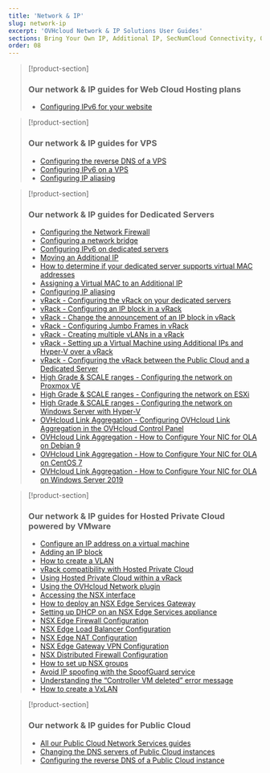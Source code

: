 ```yaml
---
title: 'Network & IP'
slug: network-ip
excerpt: 'OVHcloud Network & IP Solutions User Guides'
sections: Bring Your Own IP, Additional IP, SecNumCloud Connectivity, Our network & IP guides for Web Cloud Hosting plans, Our network & IP guides for VPS, Our network & IP guides for Dedicated Servers, Our network & IP guides for Hosted Private Cloud powered by VMware, Our network & IP guides for Nutanix on OVHcloud, Our network & IP guides for Public Cloud
order: 08
---
```


> [!product-section]
>
> ### Our network & IP guides for Web Cloud Hosting plans
>
> - [Configuring IPv6 for your website](https://docs.ovh.com/au/en/hosting/configure-ipv6-for-your-website/)
>

> [!product-section]
>
> ### Our network & IP guides for VPS
>
> - [Configuring the reverse DNS of a VPS](https://docs.ovh.com/au/en/vps/configure-reverse-dns-vps/)
> - [Configuring IPv6 on a VPS](https://docs.ovh.com/au/en/vps/configuring-ipv6/)
> - [Configuring IP aliasing](https://docs.ovh.com/au/en/vps/network-ipaliasing-vps/)
>

> [!product-section]
>
> ### Our network & IP guides for Dedicated Servers
>
> - [Configuring the Network Firewall](https://docs.ovh.com/au/en/dedicated/firewall-network/)
> - [Configuring a network bridge](https://docs.ovh.com/au/en/dedicated/network-bridging/)
> - [Configuring IPv6 on dedicated servers](https://docs.ovh.com/au/en/dedicated/network-ipv6/)
> - [Moving an Additional IP](https://docs.ovh.com/au/en/dedicated/ip-fo-move/)
> - [How to determine if your dedicated server supports virtual MAC addresses](https://docs.ovh.com/au/en/dedicated/network-support-virtual-mac/)
> - [Assigning a Virtual MAC to an Additional IP](https://docs.ovh.com/au/en/dedicated/network-virtual-mac/)
> - [Configuring IP aliasing](https://docs.ovh.com/au/en/dedicated/network-ipaliasing/)
> - [vRack - Configuring the vRack on your dedicated servers](https://docs.ovh.com/au/en/dedicated/configuring-vrack-on-dedicated-servers/)
> - [vRack - Configuring an IP block in a vRack](https://docs.ovh.com/au/en/dedicated/ip-block-vrack/)
> - [vRack - Change the announcement of an IP block in vRack](https://docs.ovh.com/au/en/dedicated/change-anouncement-ip-block-vrack/)
> - [vRack - Configuring Jumbo Frames in vRack](https://docs.ovh.com/au/en/dedicated/network-jumbo/)
> - [vRack - Creating multiple vLANs in a vRack](https://docs.ovh.com/au/en/dedicated/multiple-vlans/)
> - [vRack - Setting up a Virtual Machine using Additional IPs and Hyper-V over a vRack](https://docs.ovh.com/au/en/dedicated/foip-vrack-hyperv/)
> - [vRack - Configuring the vRack between the Public Cloud and a Dedicated Server](https://docs.ovh.com/au/en/dedicated/vrack-pci-ds/)
> - [High Grade & SCALE ranges - Configuring the network on Proxmox VE](https://docs.ovh.com/au/en/dedicated/proxmox-network-hg-scale/)
> - [High Grade & SCALE ranges - Configuring the network on ESXi](https://docs.ovh.com/au/en/dedicated/esxi-network-hg-scale/)
> - [High Grade & SCALE ranges - Configuring the network on Windows Server with Hyper-V](https://docs.ovh.com/au/en/dedicated/hyperv-network-hg-scale/)
> - [OVHcloud Link Aggregation - Configuring OVHcloud Link Aggregation in the OVHcloud Control Panel](https://docs.ovh.com/au/en/dedicated/ola-manager/)
> - [OVHcloud Link Aggregation - How to Configure Your NIC for OLA on Debian 9](https://docs.ovh.com/au/en/dedicated/ola-debian9/)
> - [OVHcloud Link Aggregation - How to Configure Your NIC for OLA on CentOS 7](https://docs.ovh.com/au/en/dedicated/ola-centos7/)
> - [OVHcloud Link Aggregation - How to Configure Your NIC for OLA on Windows Server 2019](https://docs.ovh.com/au/en/dedicated/ola-w2k19/)
>

> [!product-section]
>
> ### Our network & IP guides for Hosted Private Cloud powered by VMware
>
> - [Configure an IP address on a virtual machine](https://docs.ovh.com/au/en/private-cloud/configure-ip-on-virtual-machine/)
> - [Adding an IP block](https://docs.ovh.com/au/en/private-cloud/add-ip-block/)
> - [How to create a VLAN](https://docs.ovh.com/au/en/private-cloud/creation-vlan/)
> - [vRack compatibility with Hosted Private Cloud](https://docs.ovh.com/au/en/private-cloud/vrack-compatibility-hosted-private-cloud/)
> - [Using Hosted Private Cloud within a vRack](https://docs.ovh.com/au/en/private-cloud/using-private-cloud-with-vrack/)
> - [Using the OVHcloud Network plugin](https://docs.ovh.com/au/en/private-cloud/plugin-ovh-network/)
> - [Accessing the NSX interface](https://docs.ovh.com/au/en/private-cloud/accessing-NSX-interface/)
> - [How to deploy an NSX Edge Services Gateway](https://docs.ovh.com/au/en/private-cloud/how-to-deploy-an-nsx-edge-gateway/)
> - [Setting up DHCP on an NSX Edge Services appliance](https://docs.ovh.com/au/en/private-cloud/setup-dhcp-nsx-edge/)
> - [NSX Edge Firewall Configuration](https://docs.ovh.com/au/en/private-cloud/nsx-edge-firewall-configuration/)
> - [NSX Edge Load Balancer Configuration ](https://docs.ovh.com/au/en/private-cloud/nsx-edge-load-balancer-configuration/)
> - [NSX Edge NAT Configuration](https://docs.ovh.com/au/en/private-cloud/nsx-edge-nat-configuration/)
> - [NSX Edge Gateway VPN Configuration](https://docs.ovh.com/au/en/private-cloud/nsx-edge-gateway-vpn-configuration/)
> - [NSX Distributed Firewall Configuration](https://docs.ovh.com/au/en/private-cloud/nsx-distributed-firewall-configuration/)
> - [How to set up NSX groups](https://docs.ovh.com/au/en/private-cloud/setup-nsx-groups/)
> - [Avoid IP spoofing with the SpoofGuard service](https://docs.ovh.com/au/en/private-cloud/spoofguard/)
> - [Understanding the “Controller VM deleted” error message](https://docs.ovh.com/au/en/private-cloud/error-controller-nsx/)
> - [How to create a VxLAN](https://docs.ovh.com/au/en/private-cloud/nsx-creation-vxlan/)

> [!product-section]
>
> ### Our network & IP guides for Public Cloud
>
> - [All our Public Cloud Network Services guides](https://docs.ovh.com/au/en/publiccloud/network-services/)
> - [Changing the DNS servers of Public Cloud instances](https://docs.ovh.com/au/en/public-cloud/change-instance-dns-servers/)
> - [Configuring the reverse DNS of a Public Cloud instance](https://docs.ovh.com/au/en/public-cloud/configure-reverse-dns-instance/)
